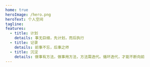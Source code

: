 ```yaml
---
home: true
heroImage: /hero.png
heroText: 个人空间
tagline: 
features:
  - title: 计划
    details: 事无巨细，先计划，而后执行
  - title: 记录
    details: 前事不忘，后事之师
  - title: 沉淀
    details: 做事有方法，做事用方法，方法需迭代。循环迭代，才能不断向前
---
```

